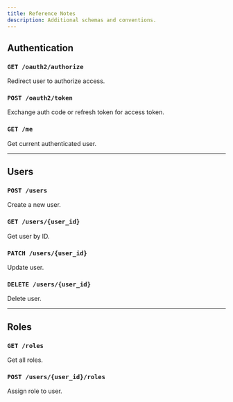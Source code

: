 ```yaml
---
title: Reference Notes
description: Additional schemas and conventions.
---
```


## Authentication

### `GET /oauth2/authorize`
Redirect user to authorize access.

### `POST /oauth2/token`
Exchange auth code or refresh token for access token.

### `GET /me`
Get current authenticated user.

---

## Users

### `POST /users`
Create a new user.

### `GET /users/{user_id}`
Get user by ID.

### `PATCH /users/{user_id}`
Update user.

### `DELETE /users/{user_id}`
Delete user.

---

## Roles

### `GET /roles`
Get all roles.

### `POST /users/{user_id}/roles`
Assign role to user.

